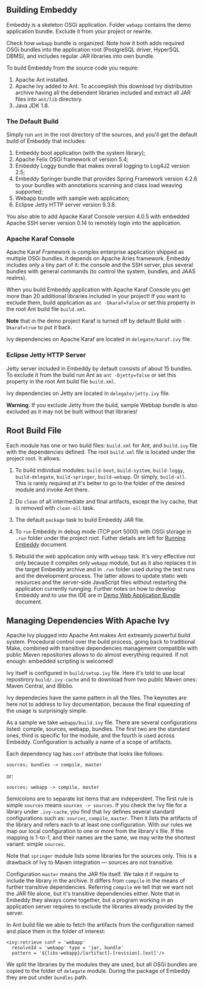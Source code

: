 ## Building Embeddy

Embeddy is a skeleton OSGi application. Folder `webapp` contains the
demo application bundle. Exclude it from your project or rewrite.

Check how `webapp` bundle is organized. Note how it both adds required
OSGi bundles into the application root (PostgreSQL driver, HyperSQL DBMS),
and includes regular JAR libraries into own bundle.

To build Embeddy from the source code you require:
1. Apache Ant installed.
2. Apache Ivy added to Ant. To accomplish this download Ivy distribution
   archive having all the debendent libraries included and extract all
   JAR files into `ant/lib` directory.
3. Java JDK 1.8.


### The Default Build

Simply run `ant` in the root directory of the sources, and you'll get
the default build of Embeddy that includes:

1. Embeddy boot application (with the system library);
2. Apache Felix OSGi framework of version 5.4;
3. Embeddy Loggy bundle that makes overall logging to Log4J2 version 2.5;
4. Embeddy Springer bundle that provides Spring Framework version 4.2.6 to
   your bundles with annotations scanning and class load weaving supported;
5. Webapp bundle with sample web application;
6. Eclipse Jetty HTTP server version 9.3.8.

You also able to add Apacke Karaf Console version 4.0.5 with embedded
Apache SSH server version 0.14 to remotely login into the application.


### Apache Karaf Console

Apache Karaf Framework is complex enterprise application shipped as
multiple OSGi bundles. It depends on Apache Aries framework. Embeddy
includes only a tiny part of it: the console and the SSH server, plus
several bundles with general commands (to control the system, bundles,
and JAAS realms).

When you build Embeddy application with Apache Karaf Console you get
more than 20 additional libraries included in your project! If you
want to exclude them, build application as `ant -Dkaraf=false`
or set this property in the root Ant build file `build.xml`.

**Note** that in the demo project Karaf is turned off by default!
Build with `-Dkaraf=true` to put it back.

Ivy dependencies on Apache Karaf are located in `delegate/karaf.ivy` file.


### Eclipse Jetty HTTP Server

Jetty server included in Embeddy by default consists of about 15 bundles.
To exclude it from the build run Ant as `ant -Djetty=false` or set this
property in the root Ant build file `build.xml`.

Ivy dependencies on Jetty are located in `delegate/jetty.ivy` file.

**Warning.** If you exclude Jetty from the build, sample Webbap bundle
is also excluded as it may not be built without that libraries!


## Root Build File

Each module has one or two build files: `build.xml` for Ant, and `build.ivy`
file with the dependencies defined. The root `build.xml` file is located
under the project root. It allows:

1. To build individual modules: `build-boot`, `build-system`, `build-loggy`,
   `build-delegate`, `build-springer`, `build-webapp`. Or simply, `build-all`.
   This is rarely required at it's better to go to the folder of the desired
   module and invoke Ant there.

2. Do `clean` of all intermediate and final artifacts, except the Ivy cache,
   that is removed with `clean-all` task.

3. The default `package` task to build Embeddy JAR file.

4. To `run` Embeddy in debug mode (TCP port 5000) with OSGi storage in
   `.run` folder under the project root. Futher details are left for
   [Running Embeddy](run.md) document.

5. Rebuild the web application only with `webapp` task. It's very effective
   not only because it compiles only `webapp` module, but as it also replaces
   it in the target Embeddy archive and in `.run` folder used during the test
   runs and the development process. The latter allows to update static web
   resources and the server-side JavaScript files without restarting the
   application currently runnging. Further notes on how to develop Embeddy
   and to use the IDE are in [Demo Web Application Bundle](docs/webapp.md)
   document.


## Managing Dependencies With Apache Ivy

Apache Ivy plugged into Apache Ant makes Ant extreamly powerful build system.
Procedural control over the build process, going back to traditional Make,
combined with transitive dependencies management compatible with public
Maven repositories allows to do almost everything required. If not enough:
embedded scripting is welcomed!

Ivy itself is configured in `build/setup.ivy` file. Here it's told to use
local repostirory `build/.ivy-cache` and to download from two public Maven
ones: Maven Central, and iBiblio.

Ivy dependecies have the same pattern in all the files. The keynotes are
here not to address to Ivy documentation, because the final squeezing of
the usage is surprisingly simple.

As a sample we take `webapp/build.ivy` file. There are several
configurations listed: compile, sources, webapp, bundles. The first two
are the standard ones, third is specific for the module, and the fourth
is used across Embeddy. Configuration is actually a name of a scope
of artifacts.

Each dependency tag has `conf` attribute that looks like follows:

    sources; bundles -> compile, master

or:

    sources; webapp -> compile, master

Semicolons are to separate list items that are independent. The first rule
is simple `sources` means `sources -> sources`. If you check the Ivy file
for a library under `.ivy-cache`, you find that Ivy defines several standard
configurations such as: `sources`, `compile`, `master`. Then it lists the
artifacts of the library and refers each to at least one configuration.
With our rules we map our local configuration to one or more from the
library's file. If the mapping is 1-to-1, and their names are the same,
we may write the shortest variant: simple `sources`.

Note that `springer` module lists some libraries for the sources only.
This is a drawback of Ivy to Maven integration — sources are not
transitive.

Configuration `master` means the JAR file itself. We take it if require
to include the library in the archive. It differs from `compile` in the
means of further transitive dependencies. Referring `compile` we tell
that we want not the JAR file alone, but it's transitive dependencies
either. Note that in Embeddy they always come together, but a program
working in an application server requires to exclude the libraries
already provided by the server.

In Ant build file we able to fetch the artifacts from the configuration
named and place them in the folder of interest:

    <ivy:retrieve conf = 'webapp'
      resolveId = 'webapp' type = 'jar, bundle'
      pattern = '${libs-webapp}/[artifact]-[revision].[ext]'/>

We split the libraries by the modules they are used, but all OSGi
bundles are copied to the folder of `delegate` module. During the
package of Embeddy they are put under `bundles` path.